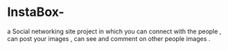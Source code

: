 # InstaBox-
a Social networking site project in which you can connect with the people , can post your images , can see and comment on other people images . 
